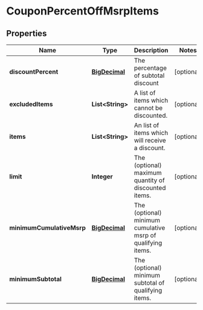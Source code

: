 
# CouponPercentOffMsrpItems

## Properties
Name | Type | Description | Notes
------------ | ------------- | ------------- | -------------
**discountPercent** | [**BigDecimal**](BigDecimal.md) | The percentage of subtotal discount |  [optional]
**excludedItems** | **List&lt;String&gt;** | A list of items which cannot be discounted. |  [optional]
**items** | **List&lt;String&gt;** | An list of items which will receive a discount. |  [optional]
**limit** | **Integer** | The (optional) maximum quantity of discounted items. |  [optional]
**minimumCumulativeMsrp** | [**BigDecimal**](BigDecimal.md) | The (optional) minimum cumulative msrp of qualifying items. |  [optional]
**minimumSubtotal** | [**BigDecimal**](BigDecimal.md) | The (optional) minimum subtotal of qualifying items. |  [optional]



